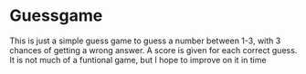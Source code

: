 # Guessgame
This is just a simple guess game to guess a number between 1-3, with 3 chances of getting a wrong answer. A score is given for each correct guess.
It is not much of a funtional game, but I hope to improve on it in time
